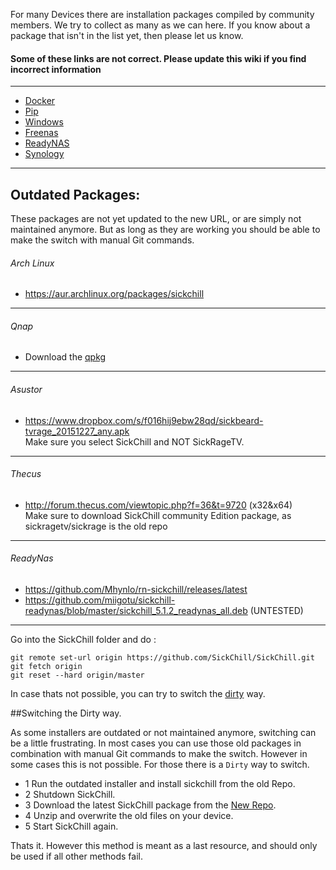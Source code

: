 
For many Devices there are installation packages compiled by community members. We try to collect as many as we can here. If you know about a package that isn't in the list yet, then please let us know.  

#### Some of these links are not correct. Please update this wiki if you find incorrect information

---

* [Docker](https://github.com/SickChill/SickChill/wiki/Docker)
* [Pip](https://github.com/SickChill/SickChill/wiki/Pip)
* [Windows](https://github.com/SickChill/SickChillInstaller/releases/latest)
* [Freenas](https://github.com/SickChill/SickChill/wiki/Freenas)
* [ReadyNAS](https://github.com/SickChill/SickChill/wiki/ReadyNAS)
* [Synology](https://github.com/SickChill/SickChill/wiki/Synology)

---

## Outdated Packages:  

These packages are not yet updated to the new URL, or are simply not maintained anymore. But as long as they are working you should be able to make the switch with manual Git commands.  

###### Arch Linux
* https://aur.archlinux.org/packages/sickchill

---

###### Qnap 
* Download the [qpkg](https://www.qnapclub.eu/fr/qpkg/647)

---

###### Asustor
* https://www.dropbox.com/s/f016hij9ebw28qd/sickbeard-tvrage_20151227_any.apk  
Make sure you select SickChill and NOT SickRageTV.

---

###### Thecus

* http://forum.thecus.com/viewtopic.php?f=36&t=9720 (x32&x64)  
Make sure to download SickChill community Edition package, as sickragetv/sickrage is the old repo

---

###### ReadyNas
* https://github.com/Mhynlo/rn-sickchill/releases/latest  
* https://github.com/miigotu/sickchill-readynas/blob/master/sickchill_5.1.2_readynas_all.deb (UNTESTED)  

---

Go into the SickChill folder and do :  

```
git remote set-url origin https://github.com/SickChill/SickChill.git
git fetch origin
git reset --hard origin/master
```

In case thats not possible, you can try to switch the [dirty](https://github.com/SickChill/SickChill/wiki/SickChill-installation-packages#switching-the-dirty-way) way.

##Switching the Dirty way.  

As some installers are outdated or not maintained anymore, switching can be a little frustrating.
In most cases you can use those old packages in combination with manual Git commands to make the switch.
However in some cases this is not possible. For those there is a `Dirty` way to switch.

* 1 Run the outdated installer and install sickchill from the old Repo.
* 2 Shutdown SickChill.
* 3 Download the latest SickChill package from the [New Repo](https://github.com/SickChill/SickChill/archive/master.zip).
* 4 Unzip and overwrite the old files on your device.
* 5 Start SickChill again.

Thats it. 
However this method is meant as a last resource, and should only be used if all other methods fail.

